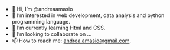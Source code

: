 - 👋 Hi, I’m @andreaamasio
- 👀 I’m interested in web development, data analysis and python programming language.
- 🌱 I’m currently learning Html and CSS.
- 💞️ I’m looking to collaborate on ...
- 📫 How to reach me: andrea.amasio@gmail.com.

<!---
andreaamasio/andreaamasio is a ✨ special ✨ repository because its `README.md` (this file) appears on your GitHub profile.
You can click the Preview link to take a look at your changes.
--->
